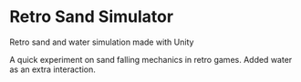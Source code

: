 # Retro Sand Simulator
Retro sand and water simulation made with Unity

A quick experiment on sand falling mechanics in retro games. Added water as an extra interaction.
